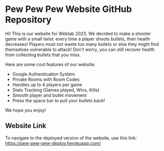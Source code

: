 # Pew Pew Pew Website GitHub Repository

Hi! This is our website for Weblab 2023. We decided to make a shooter game with a small twist: every time a player shoots bullets, their health decreases! Players must not waste too many bullets or else they might find themselves vulnerable to attack! Don't worry, you can still recover health from collecting bullets that you miss.

Here are some cool features of our website:
- Google Authentication System
- Private Rooms with Room Codes
- Handles up to 4 players per game
- Stats Tracking (Games played, Wins, Kills)
- Smooth player and bullet movement
- Press the space bar to pull your bullets back!

We hope you enjoy!

## Website Link
To navigate to the deployed version of the website, use this link: https://pew-pew-pew-deploy.herokuapp.com/

